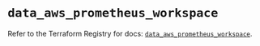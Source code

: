 # `data_aws_prometheus_workspace`

Refer to the Terraform Registry for docs: [`data_aws_prometheus_workspace`](https://registry.terraform.io/providers/hashicorp/aws/6.2.0/docs/data-sources/prometheus_workspace).
